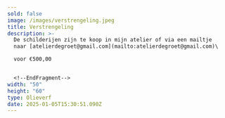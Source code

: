 ```yaml
---
sold: false
image: /images/verstrengeling.jpeg
title: Verstrengeling
description: >-
  De schilderijen zijn te koop in mijn atelier of via een mailtje
  naar [atelierdegroet@gmail.com](mailto:atelierdegroet@gmail.com)\

  voor €500,00


  <!--EndFragment-->
width: "50"
height: "60"
type: Olieverf
date: 2025-01-05T15:30:51.090Z
---
```

